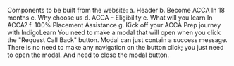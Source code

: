 Components to be built from the website:
a. Header
b. Become ACCA In 18 months
c. Why choose us
d. ACCA – Eligibility
e. What will you learn In ACCA?
f. 100% Placement Assistance
g. Kick off your ACCA Prep journey with IndigoLearn
You need to make a modal that will open when you click the "Request Call Back" button. Modal can just contain a success message. There is no need to make any navigation on the button click; you just need to open the modal. And need to close the modal button.
